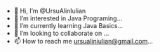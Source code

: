 - 👋 Hi, I’m @UrsuAlinIulian
- 👀 I’m interested in Java Programing...
- 🌱 I’m currently learning Java Basics...
- 💞️ I’m looking to collaborate on ...
- 📫 How to reach me ursualiniulian@gmail.com...

<!---
UrsuAlinIulian/UrsuAlinIulian is a ✨ special ✨ repository because its `README.md` (this file) appears on your GitHub profile.
You can click the Preview link to take a look at your changes.
--->
